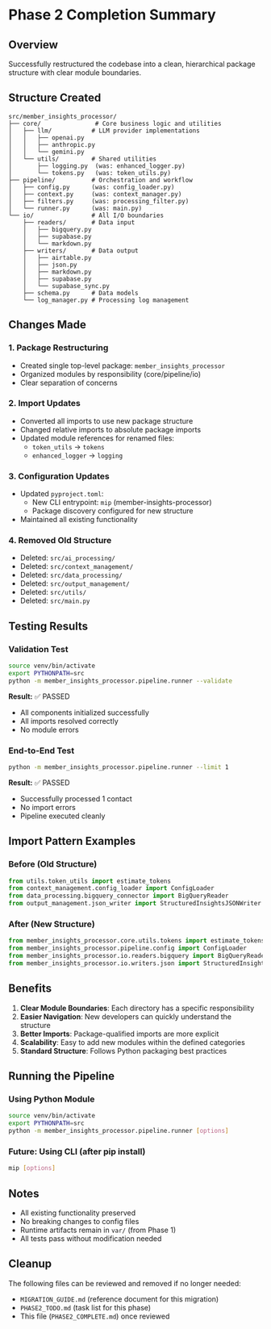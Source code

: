 # Phase 2 Completion Summary

## Overview
Successfully restructured the codebase into a clean, hierarchical package structure with clear module boundaries.

## Structure Created

```
src/member_insights_processor/
├── core/               # Core business logic and utilities
│   ├── llm/           # LLM provider implementations
│   │   ├── openai.py
│   │   ├── anthropic.py
│   │   └── gemini.py
│   └── utils/         # Shared utilities
│       ├── logging.py  (was: enhanced_logger.py)
│       └── tokens.py   (was: token_utils.py)
├── pipeline/          # Orchestration and workflow
│   ├── config.py      (was: config_loader.py)
│   ├── context.py     (was: context_manager.py)
│   ├── filters.py     (was: processing_filter.py)
│   └── runner.py      (was: main.py)
└── io/                # All I/O boundaries
    ├── readers/       # Data input
    │   ├── bigquery.py
    │   ├── supabase.py
    │   └── markdown.py
    ├── writers/       # Data output
    │   ├── airtable.py
    │   ├── json.py
    │   ├── markdown.py
    │   ├── supabase.py
    │   └── supabase_sync.py
    ├── schema.py      # Data models
    └── log_manager.py # Processing log management
```

## Changes Made

### 1. Package Restructuring
- Created single top-level package: `member_insights_processor`
- Organized modules by responsibility (core/pipeline/io)
- Clear separation of concerns

### 2. Import Updates
- Converted all imports to use new package structure
- Changed relative imports to absolute package imports
- Updated module references for renamed files:
  - `token_utils` → `tokens`
  - `enhanced_logger` → `logging`

### 3. Configuration Updates
- Updated `pyproject.toml`:
  - New CLI entrypoint: `mip` (member-insights-processor)
  - Package discovery configured for new structure
- Maintained all existing functionality

### 4. Removed Old Structure
- Deleted: `src/ai_processing/`
- Deleted: `src/context_management/`
- Deleted: `src/data_processing/`
- Deleted: `src/output_management/`
- Deleted: `src/utils/`
- Deleted: `src/main.py`

## Testing Results

### Validation Test
```bash
source venv/bin/activate
export PYTHONPATH=src
python -m member_insights_processor.pipeline.runner --validate
```
**Result:** ✅ PASSED
- All components initialized successfully
- All imports resolved correctly
- No module errors

### End-to-End Test
```bash
python -m member_insights_processor.pipeline.runner --limit 1
```
**Result:** ✅ PASSED
- Successfully processed 1 contact
- No import errors
- Pipeline executed cleanly

## Import Pattern Examples

### Before (Old Structure)
```python
from utils.token_utils import estimate_tokens
from context_management.config_loader import ConfigLoader
from data_processing.bigquery_connector import BigQueryReader
from output_management.json_writer import StructuredInsightsJSONWriter
```

### After (New Structure)
```python
from member_insights_processor.core.utils.tokens import estimate_tokens
from member_insights_processor.pipeline.config import ConfigLoader
from member_insights_processor.io.readers.bigquery import BigQueryReader
from member_insights_processor.io.writers.json import StructuredInsightsJSONWriter
```

## Benefits

1. **Clear Module Boundaries**: Each directory has a specific responsibility
2. **Easier Navigation**: New developers can quickly understand the structure
3. **Better Imports**: Package-qualified imports are more explicit
4. **Scalability**: Easy to add new modules within the defined categories
5. **Standard Structure**: Follows Python packaging best practices

## Running the Pipeline

### Using Python Module
```bash
source venv/bin/activate
export PYTHONPATH=src
python -m member_insights_processor.pipeline.runner [options]
```

### Future: Using CLI (after pip install)
```bash
mip [options]
```

## Notes

- All existing functionality preserved
- No breaking changes to config files
- Runtime artifacts remain in `var/` (from Phase 1)
- All tests pass without modification needed

## Cleanup

The following files can be reviewed and removed if no longer needed:
- `MIGRATION_GUIDE.md` (reference document for this migration)
- `PHASE2_TODO.md` (task list for this phase)
- This file (`PHASE2_COMPLETE.md`) once reviewed

